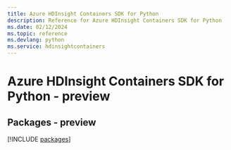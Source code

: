```yaml
---
title: Azure HDInsight Containers SDK for Python
description: Reference for Azure HDInsight Containers SDK for Python
ms.date: 02/12/2024
ms.topic: reference
ms.devlang: python
ms.service: hdinsightcontainers
---
```

# Azure HDInsight Containers SDK for Python - preview
## Packages - preview
[!INCLUDE [packages](hdinsight-containers-index.md)]